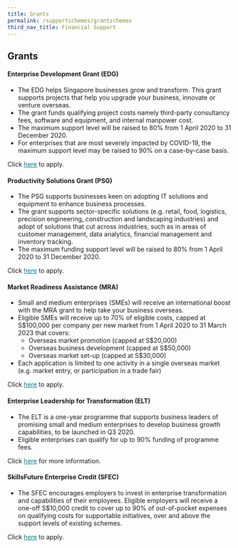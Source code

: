 ```yaml
---
title: Grants
permalink: /supportschemes/grantschemes
third_nav_title: Financial Support
---
```


## Grants

#### Enterprise Development Grant (EDG)

* The EDG helps Singapore businesses grow and transform. This grant supports projects that help you upgrade your business, innovate or venture overseas.
* The grant funds qualifying project costs namely third-party consultancy fees, software and equipment, and internal manpower cost.
* The maximum support level will be raised to 80% from 1 April 2020 to 31 December 2020.
* For enterprises that are most severely impacted by COVID-19, the maximum support level may be raised to 90% on a case-by-case basis.

Click <a href="https://go.gov.sg/edgrant" target="_blank" style="color:#037e8a">here</a> to apply.

#### Productivity Solutions Grant (PSG)

* The PSG supports businesses keen on adopting IT solutions and equipment to enhance business processes.
* The grant supports sector-specific solutions (e.g. retail, food, logistics, precision engineering, construction and landscaping industries) and adopt of solutions that cut across industries, such as in areas of customer management, data analytics, financial management and inventory tracking.
* The maximum funding support level will be raised to 80% from 1 April 2020 to 31 December 2020.

Click <a href="https://go.gov.sg/psgrant" target="_blank" style="color:#037e8a">here</a> to apply.

#### Market Readiness Assistance (MRA)

* Small and medium enterprises (SMEs) will receive an international boost with the MRA grant to help take your business overseas.
* Eligible SMEs will receive up to 70% of eligible costs, capped at S$100,000 per company per new market from 1 April 2020 to 31 March 2023 that covers:
  * Overseas market promotion (capped at S$20,000)
  * Overseas business development (capped at S$50,000)
  * Overseas market set-up (capped at S$30,000)
* Each application is limited to one activity in a single overseas market (e.g. market entry, or participation in a trade fair)

Click <a href="https://go.gov.sg/mra" target="_blank" style="color:#037e8a">here</a> to apply.

#### Enterprise Leadership for Transformation (ELT)

* The ELT is a one-year programme that supports business leaders of promising small and medium enterprises to develop business growth capabilities, to be launched in Q3 2020.
* Eligible enterprises can qualify for up to 90% funding of programme fees.

Click <a href="https://go.gov.sg/elt" target="_blank" style="color:#037e8a">here</a> for more information.

#### SkillsFuture Enterprise Credit (SFEC)

* The SFEC encourages employers to invest in enterprise transformation and capabilities of their employees. Eligible employers will receive a one-off S$10,000 credit to cover up to 90% of out-of-pocket expenses on qualifying costs for supportable initiatives, over and above the support levels of existing schemes.

Click <a href="https://go.gov.sg/sfec" target="_blank" style="color:#037e8a">here</a> to apply.
